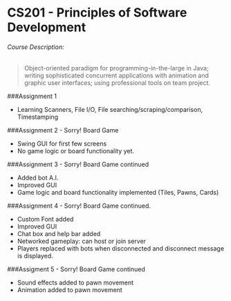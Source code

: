 # CS201 - Principles of Software Development

###### Course Description:
>Object-oriented paradigm for programming-in-the-large in Java; writing sophisticated concurrent applications with animation and graphic user interfaces; using professional tools on team project.


###Assignment 1
- Learning Scanners, File I/O, File searching/scraping/comparison, Timestamping

###Assignment 2 - Sorry! Board Game

- Swing GUI for first few screens
- No game logic or board functionality yet.

###Assignment 3 - Sorry! Board Game continued
- Added bot A.I.
- Improved GUI
- Game logic and board functionality implemented (Tiles, Pawns, Cards)

###Assignment 4 - Sorry! Board Game continued.
- Custom Font added
- Improved GUI
- Chat box and help bar added
- Networked gameplay: can host or join server
- Players replaced with bots when disconnected and disconnect message is displayed.

###Assigment 5 - Sorry! Board Game continued
- Sound effects added to pawn movement
- Animation added to pawn movement
